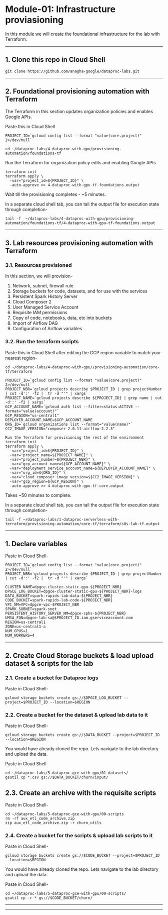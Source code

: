 # Module-01: Infrastructure proviasioning

In this module we will create the foundational infrastructure for the lab with Terraform.

<hr>

## 1. Clone this repo in Cloud Shell
```
git clone https://github.com/anagha-google/dataproc-labs.git
```

<hr>

## 2. Foundational provisioning automation with Terraform
The Terraform in this section updates organization policies and enables Google APIs.

Paste this in Cloud Shell
```
PROJECT_ID=`gcloud config list --format "value(core.project)" 2>/dev/null`

cd ~/dataproc-labs/4-dataproc-with-gpu/provisioning-automation/foundations-tf
```

Run the Terraform for organization policy edits and enabling Google APIs
```
terraform init
terraform apply \
  -var="project_id=${PROJECT_ID}" \
  -auto-approve >> 4-dataproc-with-gpu-tf-foundations.output
```

Wait till the provisioning completes - ~5 minutes. <br>

In a separate cloud shell tab, you can tail the output file for execution state through completion-
```
tail -f  ~/dataproc-labs/4-dataproc-with-gpu/provisioning-automation/foundations-tf/4-dataproc-with-gpu-tf-foundations.output
```

<hr>

## 3. Lab resources provisioning automation with Terraform

### 3.1. Resources provisioned
In this section, we will provision-

1. Network, subnet, firewall rule
2. Storage buckets for code, datasets, and for use with the services
3. Persistent Spark History Server
4. Cloud Composer 2
5. User Managed Service Account
6. Requisite IAM permissions
7. Copy of code, notebooks, data, etc into buckets
8. Import of Airflow DAG
9. Configuration of Airflow variables

### 3.2. Run the terraform scripts
Paste this in Cloud Shell after editing the GCP region variable to match your nearest region-

```
cd ~/dataproc-labs/4-dataproc-with-gpu//provisioning-automation/core-tf/terraform

PROJECT_ID=`gcloud config list --format "value(core.project)" 2>/dev/null`
PROJECT_NBR=`gcloud projects describe $PROJECT_ID | grep projectNumber | cut -d':' -f2 |  tr -d "'" | xargs`
PROJECT_NAME=`gcloud projects describe ${PROJECT_ID} | grep name | cut -d':' -f2 | xargs`
GCP_ACCOUNT_NAME=`gcloud auth list --filter=status:ACTIVE --format="value(account)"`
GCP_REGION="us-central1"
DEPLOYER_ACCOUNT_NAME=$GCP_ACCOUNT_NAME
ORG_ID=`gcloud organizations list --format="value(name)"`
CC2_IMAGE_VERSION="composer-2.0.11-airflow-2.2.3"

Run the Terraform for provisioning the rest of the environment
terraform init
terraform apply \
  -var="project_id=${PROJECT_ID}" \
  -var="project_name=${PROJECT_NAME}" \
  -var="project_number=${PROJECT_NBR}" \
  -var="gcp_account_name=${GCP_ACCOUNT_NAME}" \
  -var="deployment_service_account_name=${DEPLOYER_ACCOUNT_NAME}" \
  -var="org_id=${ORG_ID}" \
  -var="cloud_composer_image_version=${CC2_IMAGE_VERSION}" \
  -var="gcp_region=${GCP_REGION}" \
  -auto-approve >> 4-dataproc-with-gpu-tf-core.output
```
  
Takes ~50 minutes to complete.<br> 


In a separate cloud shell tab, you can tail the output file for execution state through completion-

```
tail -f ~/dataproc-labs/1-dataproc-serverless-with-terraform/provisioning-automation/core-tf/terraform/s8s-lab-tf.output
```

<hr>

## 1. Declare variables

Paste in Cloud Shell-
```
PROJECT_ID=`gcloud config list --format "value(core.project)" 2>/dev/null`
PROJECT_NBR=`gcloud projects describe $PROJECT_ID | grep projectNumber | cut -d':' -f2 |  tr -d "'" | xargs`

CLUSTER_NAME=dpgce-cluster-static-gpu-${PROJECT_NBR}
DPGCE_LOG_BUCKET=dpgce-cluster-static-gpu-${PROJECT_NBR}-logs
DATA_BUCKET=spark-rapids-lab-data-${PROJECT_NBR}
CODE_BUCKET=spark-rapids-lab-code-${PROJECT_NBR}
VPC_NM=VPC=dpgce-vpc-$PROJECT_NBR
SPARK_SUBNET=spark-snet
PERSISTENT_HISTORY_SERVER_NM=dpgce-sphs-${PROJECT_NBR}
UMSA_FQN=dpgce-lab-sa@$PROJECT_ID.iam.gserviceaccount.com
REGION=us-central1
ZONE=us-central1-a
NUM_GPUS=1
NUM_WORKERS=4

```

<hr>

## 2. Create Cloud Storage buckets & load upload dataset & scripts for the lab

### 2.1. Create a bucket for Dataproc logs

Paste in Cloud Shell-
```
gcloud storage buckets create gs://$DPGCE_LOG_BUCKET --project=$PROJECT_ID --location=$REGION
```

### 2.2. Create a bucket for the dataset & upload lab data to it

Paste in Cloud Shell-
```
gcloud storage buckets create gs://$DATA_BUCKET --project=$PROJECT_ID --location=$REGION
```

You would have already cloned the repo. Lets navigate to the lab directory and upload the data.

Paste in Cloud Shell-
```
cd ~/dataproc-labs/5-dataproc-gce-with-gpu/01-datasets/
gsutil cp *.csv gs://$DATA_BUCKET/churn/input/
```

## 2.3. Create an archive with the requisite scripts

Paste in Cloud Shell-
```
cd ~/dataproc-labs/5-dataproc-gce-with-gpu/00-scripts
rm -rf aux_etl_code_archive.zip
zip aux_etl_code_archive.zip -r churn_utils
```

### 2.4. Create a bucket for the scripts & upload lab scripts to it

Paste in Cloud Shell-
```
gcloud storage buckets create gs://$CODE_BUCKET --project=$PROJECT_ID --location=$REGION
```

You would have already cloned the repo. Lets navigate to the lab directory and upload the data.

Paste in Cloud Shell-
```
cd ~/dataproc-labs/5-dataproc-gce-with-gpu/00-scripts/
gsutil cp -r * gs://$CODE_BUCKET/churn/
```

<hr>


<hr>
